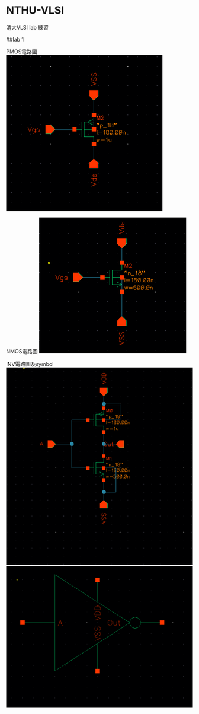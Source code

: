 # NTHU-VLSI
清大VLSI lab 練習

##lab 1

PMOS電路圖
![image](https://github.com/108350035/NTHU-VLSI/blob/main/lab1/pmos_schematic.PNG)

NMOS電路圖
![image](https://github.com/108350035/NTHU-VLSI/blob/main/lab1/nmos_schematic.PNG)

INV電路圖及symbol
![image](https://github.com/108350035/NTHU-VLSI/blob/main/lab1/INV_schematic.PNG)
![image](https://github.com/108350035/NTHU-VLSI/blob/main/lab1/INV_symbol.PNG)
